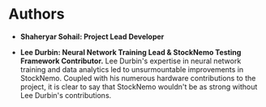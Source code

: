 ﻿# Authors

- **Shaheryar Sohail: Project Lead Developer**

- **Lee Durbin: Neural Network Training Lead & StockNemo Testing Framework Contributor.** Lee Durbin's expertise in neural
network training and data analytics led to unsurmountable 
improvements in StockNemo. Coupled with his numerous hardware
contributions to the project, it is clear to say that StockNemo
wouldn't be as strong without Lee Durbin's contributions.